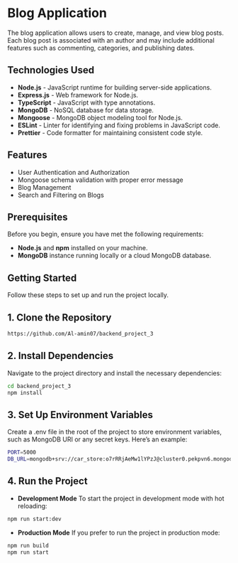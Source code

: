 # Blog Application

The blog application allows users to create, manage, and view blog posts. Each blog post is associated with an author and may include additional features such as commenting, categories, and publishing dates.

## Technologies Used

- **Node.js** - JavaScript runtime for building server-side applications.
- **Express.js** - Web framework for Node.js.
- **TypeScript** - JavaScript with type annotations.
- **MongoDB** - NoSQL database for data storage.
- **Mongoose** - MongoDB object modeling tool for Node.js.
- **ESLint** - Linter for identifying and fixing problems in JavaScript code.
- **Prettier** - Code formatter for maintaining consistent code style.

## Features
- User Authentication and Authorization
- Mongoose schema validation with proper error message
- Blog Management
- Search and Filtering on Blogs
## Prerequisites

Before you begin, ensure you have met the following requirements:

- **Node.js** and **npm** installed on your machine.
- **MongoDB** instance running locally or a cloud MongoDB database.

## Getting Started

Follow these steps to set up and run the project locally.

## 1. Clone the Repository

```bash
https://github.com/Al-amin07/backend_project_3
```

## 2. Install Dependencies

Navigate to the project directory and install the necessary dependencies:

   ```bash
   cd backend_project_3
   npm install
   ```

## 3. Set Up Environment Variables
Create a .env file in the root of the project to store environment variables, such as MongoDB URI or any secret keys. Here’s an example:
```bash
PORT=5000
DB_URL=mongodb+srv://car_store:o7rRRjAeMw1lYPzJ@cluster0.pekpvn6.mongodb.net/carStore?retryWrites=true&w=majority&appName=Cluster0
```

## 4. Run the Project
- **Development Mode**
To start the project in development mode with hot reloading:
```bash
npm run start:dev
```
- **Production Mode**
If you prefer to run the project in production mode:
```bash
npm run build
npm run start
```
